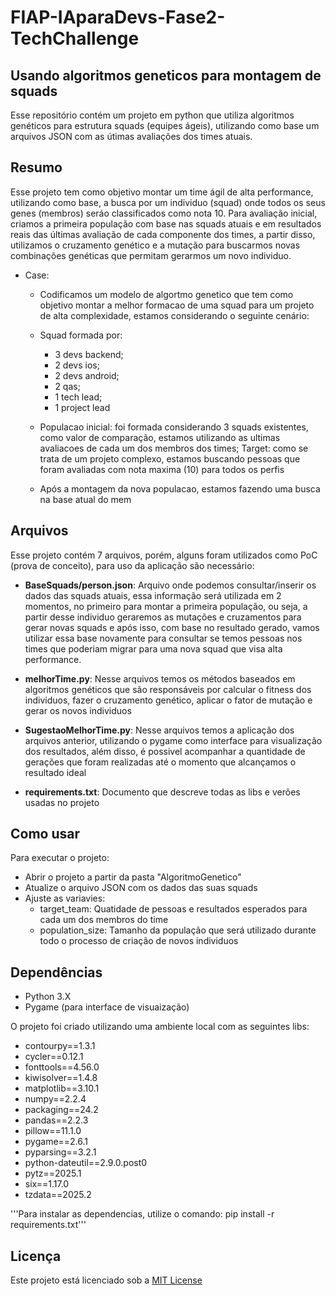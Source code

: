 # FIAP-IAparaDevs-Fase2-TechChallenge 
 
## Usando algoritmos geneticos para montagem de squads

Esse repositório contém um projeto em python que utiliza algoritmos genéticos para estrutura squads (equipes ágeis), utilizando como base um arquivos JSON com as útimas avaliações dos times atuais.

## Resumo
Esse projeto tem como objetivo montar um time ágil de alta performance, utilizando como base, a busca por um individuo (squad) onde todos os seus genes (membros) seráo classificados como nota 10. Para avaliação inicial, criamos a primeira população com base nas squads atuais e em resultados reais das últimas avaliação de cada componente dos times, a partir disso, utilizamos o cruzamento genético e a mutação para buscarmos novas combinações genéticas que permitam gerarmos um novo individuo.

- Case:
    - Codificamos um modelo de algortmo genetico que tem como objetivo montar a melhor formacao de uma squad para um projeto de alta complexidade, estamos considerando o seguinte cenário:

    - Squad formada por:
        - 3 devs backend;
        - 2 devs ios;
        - 2 devs android;
        - 2 qas;
        - 1 tech lead;
        - 1 project lead

    - Populacao inicial: foi formada considerando 3 squads existentes, como valor de comparação, estamos utilizando as ultimas avaliacoes de cada um dos membros dos times;
    Target: como se trata de um projeto complexo, estamos buscando pessoas que foram avaliadas com nota maxima (10) para todos os perfis

    - Após a montagem da nova populacao, estamos fazendo uma busca na base atual do mem

## Arquivos
Esse projeto contém 7 arquivos, porém, alguns foram utilizados como PoC (prova de conceito), para uso da aplicação são necessário:

- **BaseSquads/person.json**: Arquivo onde podemos consultar/inserir os dados das squads atuais, essa informação será utilizada em 2 momentos, no primeiro para montar a primeira população, ou seja, a partir desse individuo geraremos as mutações e cruzamentos para gerar novas squads e após isso, com base no resultado gerado, vamos utilizar essa base novamente para consultar se temos pessoas nos times que poderiam migrar para uma nova squad que visa alta performance.

- **melhorTime.py**: Nesse arquivos temos os métodos baseados em algoritmos genéticos que são responsáveis por calcular o fitness dos individuos, fazer o cruzamento genético, aplicar o fator de mutação e gerar os novos individuos

- **SugestaoMelhorTime.py**: Nesse arquivos temos a aplicação dos arquivos anterior, utilizando o pygame como interface para visualização dos resultados, além disso, é possivel acompanhar a quantidade de gerações que foram realizadas até o momento que alcançamos o resultado ideal

- **requirements.txt**: Documento que descreve todas as libs e verões usadas no projeto

## Como usar

Para executar o projeto: 
- Abrir o projeto a partir da pasta "AlgoritmoGenetico"
- Atualize o arquivo JSON com os dados das suas squads
- Ajuste as variavies:
    - target_team: Quatidade de pessoas e resultados esperados para cada um dos membros do time
    - population_size: Tamanho da população que será utilizado durante todo o processo de criação de novos individuos



## Dependências

- Python 3.X
- Pygame (para interface de visuaização)

O projeto foi criado utilizando uma ambiente local com as seguintes libs:

- contourpy==1.3.1
- cycler==0.12.1
- fonttools==4.56.0
- kiwisolver==1.4.8
- matplotlib==3.10.1
- numpy==2.2.4
- packaging==24.2
- pandas==2.2.3
- pillow==11.1.0
- pygame==2.6.1
- pyparsing==3.2.1
- python-dateutil==2.9.0.post0
- pytz==2025.1
- six==1.17.0
- tzdata==2025.2

'''Para instalar as dependencias, utilize o comando: pip install -r requirements.txt'''

## Licença

Este projeto está licenciado sob a [MIT License](LICENSE)
